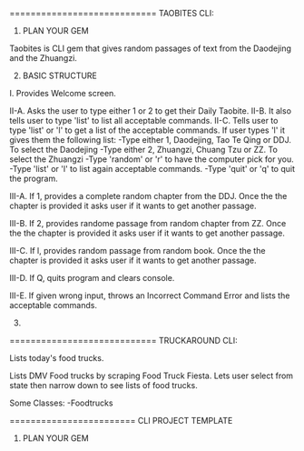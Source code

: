 ============================
TAOBITES CLI:

1. PLAN YOUR GEM

Taobites is CLI gem that gives random passages of text from the Daodejing and the Zhuangzi. 

2. BASIC STRUCTURE

I. Provides Welcome screen.

II-A. Asks the user to type either 1 or 2 to get their Daily Taobite.
II-B. It also tells user to type 'list' to list all acceptable commands. 
II-C. Tells user to type 'list' or 'l' to get a list of the acceptable commands. If user types 'l' it gives them the following list:
   -Type either 1, Daodejing, Tao Te Qing or  DDJ. To select the Daodejing
   -Type either 2, Zhuangzi, Chuang Tzu or ZZ. To select the Zhuangzi 
   -Type 'random' or 'r' to have the computer pick for you.
   -Type 'list' or 'l' to list again acceptable commands.
   -Type 'quit' or 'q' to quit the program.

III-A. If 1, provides a complete random chapter from the DDJ. Once the the chapter is provided it asks user if it wants to get another passage.

III-B. If 2, provides randome passage from random chapter from ZZ. Once the the chapter is provided it asks user if it wants to get another passage.

III-C. If l, provides random passage from random book. Once the the chapter is provided it asks user if it wants to get another passage.

III-D. If Q, quits program and clears console.

III-E. If given wrong input, throws an Incorrect Command Error and lists the acceptable commands. 


3. 



============================
TRUCKAROUND CLI:

Lists today's food trucks.

Lists DMV Food trucks by scraping Food Truck Fiesta. Lets user select from state then narrow down to see lists of food trucks. 

Some Classes:
-Foodtrucks


========================
CLI PROJECT TEMPLATE
1. PLAN YOUR GEM